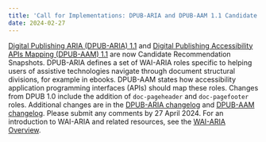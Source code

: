 ```yaml
---
title: 'Call for Implementations: DPUB-ARIA and DPUB-AAM 1.1 Candidate Recommendations'
date: 2024-02-27
---
```


[Digital Publishing ARIA (DPUB-ARIA) 1.1](https://www.w3.org/TR/dpub-aria/) and [Digital Publishing Accessibility APIs Mapping (DPUB-AAM) 1.1](https://www.w3.org/TR/dpub-aam/)  are now Candidate Recommendation Snapshots. DPUB-ARIA defines a set of WAI-ARIA roles specific to helping users of assistive technologies navigate through document structural divisions, for example in ebooks. DPUB-AAM states how accessibility application programming interfaces (APIs) should map these roles. Changes from DPUB 1.0 include the addition of `doc-pageheader` and `doc-pagefooter` roles. Additional changes are in the [DPUB-ARIA changelog](https://www.w3.org/TR/dpub-aria/#changelog) and [DPUB-AAM changelog](https://www.w3.org/TR/dpub-aam/#changelog). Please submit any comments by 27 April 2024. For an introduction to WAI-ARIA and related resources, see the [WAI-ARIA Overview](https://www.w3.org/WAI/standards-guidelines/aria/).
